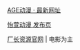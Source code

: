 
[AGE动漫 · 最新网址](https://rentry.la/agefans)

[怡萱动漫 发布页](https://acgfans.org/pub.html)

[厂长资源官网](https://www.czzy.site/) | 电影为主